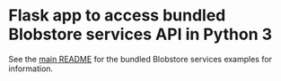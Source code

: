 # Flask app to access bundled Blobstore services API in Python 3

See the [main README](../README.md) for the bundled Blobstore services examples
for information.
